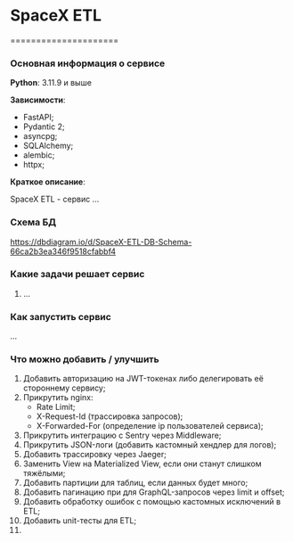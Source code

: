 # SpaceX ETL
=====================
### Основная информация о сервисе

**Python**: 3.11.9 и выше

**Зависимости**: 
   - FastAPI;
   - Pydantic 2;
   - asyncpg;
   - SQLAlchemy;
   - alembic;
   - httpx;

**Краткое описание**: 

SpaceX ETL - сервис ...

### Схема БД
https://dbdiagram.io/d/SpaceX-ETL-DB-Schema-66ca2b3ea346f9518cfabbf4

### Какие задачи решает сервис
1) ...

### Как запустить сервис
...

### Что можно добавить / улучшить
1) Добавить авторизацию на JWT-токенах либо делегировать её стороннему сервису;
2) Прикрутить nginx:
   - Rate Limit;
   - X-Request-Id (трассировка запросов);
   - X-Forwarded-For (определение ip пользователей сервиса);
3) Прикрутить интеграцию с Sentry через Middleware;
4) Прикрутить JSON-логи (добавить кастомный хендлер для логов);
5) Добавить трассировку через Jaeger;
6) Заменить View на Materialized View, если они станут слишком тяжёлыми;
7) Добавить партиции для таблиц, если данных будет много;
8) Добавить пагинацию при для GraphQL-запросов через limit и offset;
9) Добавить обработку ошибок с помощью кастомных исключений в ETL;
10) Добавить unit-тесты для ETL;
11) 